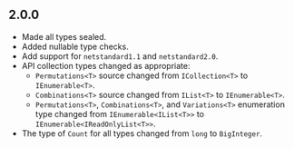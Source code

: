 ## 2.0.0

- Made all types sealed.
- Added nullable type checks.
- Add support for `netstandard1.1` and `netstandard2.0`.
- API collection types changed as appropriate:
  - `Permutations<T>` source changed from `ICollection<T>` to `IEnumerable<T>`.
  - `Combinations<T>` source changed from `IList<T>` to `IEnumerable<T>`.
  - `Permutations<T>`, `Combinations<T>`, and `Variations<T>` enumeration type changed from `IEnumerable<IList<T>>` to `IEnumerable<IReadOnlyList<T>>`.
- The type of `Count` for all types changed from `long` to `BigInteger`.
